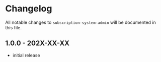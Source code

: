 # Changelog

All notable changes to `subscription-system-admin` will be documented in this file.

## 1.0.0 - 202X-XX-XX

- initial release
